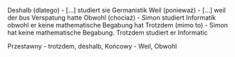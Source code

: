 Deshalb (dlatego) - [...] studiert sie Germanistik
Weil (ponieważ) - [...] weil der bus Verspatung hatte
Obwohl (chociaż) - Simon studiert Informatik obwohl er keine mathematische Begabung hat
Trotzdem (mimo to) - Simon hat keine mathematische Begabung. Trotzdem studiert er Informatic

Przestawny - trotzdem, deshalb, 
Końcowy - Weil, Obwohl
